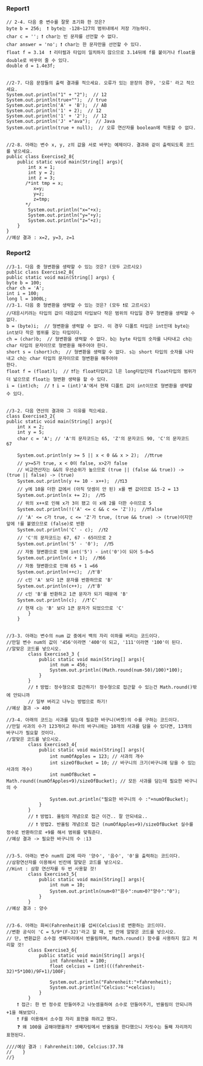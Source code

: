 <h3>Report1</h3>

    // 2-4. 다음 중 변수를 잘못 초기화 한 것은?
    byte b = 256;  ❗️ byte는 -128~127의 범위내에서 저장 가능하다.
    char c = ''; ❗️ char는 빈 문자를 선언할 수 없다.
    char answer = 'no'; ❗ char는 한 문자만을 선언할 수 있다.
    float f = 3.14  ❗ 리터럴과 타입이 일치하지 않으므로 3.14뒤에 f를 붙이거나 float을 double로 바꾸어 줄 수 있다.
    double d = 1.4e3f;


    //2-7. 다음 문장들의 출력 결과를 적으세요. 오류가 있는 문장의 경우, '오류' 라고 적으세요.
    System.out.println("1" + "2");  // 12
    System.out.println(true+"");  // true
    System.out.println('A' + 'B');  // AB
    System.out.println('1' + 2);  // 12
    System.out.println('1' + '2');  // 12
    System.out.println('J' +"ava");  // Java
    System.out.println(true + null);  // 오류 연산자를 boolean에 적용할 수 없다.


    //2-8. 아래는 변수 x, y, z의 값을 서로 바꾸는 예제이다. 결과와 같이 출력되도록 코드를 넣으세요.
    public class Exercise2_8{
        public static void main(String[] args){
            int x = 1;
            int y = 2;
            int z = 3;
           /*int tmp = x;
              x=y;
              y=z;
              z=tmp;
           */
            System.out.println("x="+x);
            System.out.println("y="+y);
            System.out.println("z="+z);
        }
    }
    //예상 결과 : x=2, y=3, z=1

<h3>Report2</h3>

    //3-1. 다음 중 형변환을 생략할 수 있는 것은? (모두 고르시오)
    public class Exercise2_8{
    public static void main(String[] args) {
    byte b = 100;
    char ch = 'A';
    int i = 100;
    long l = 1000L;
    //3-1. 다음 중 형변환을 생략할 수 있는 것은? (모두 ❗️로 고르시오)
    //대응시키려는 타입의 값이 대응값의 타입보다 작은 범위의 타입일 경우 형변환을 생략할 수 없다.
    b = (byte)i;  // 형변환을 생력할 수 없다. 이 경우 디폴트 타입은 int인데 byte는 int보다 작은 범위를 갖는 타입이다.
    ch = (char)b;  // 형변환을 생력할 수 없다. b는 byte 타입의 숫자를 나타내고 ch는 char 타입의 문자이므로 형변환을 해주어야 한다.
    short s = (short)ch;  // 형변환을 생력할 수 없다. s는 short 타입의 숫자를 나타내고 ch는 char 타입의 문자이므로 형변환을 해주어야                                 한다.
    float f = (float)l;  // ❗️f는 float타입이고 l은 long타입인데 float타입의 범위가 더 넓으므로 float는 형변환 생략을 할 수 있다.
    i = (int)ch;  // ❗ i = (int)'A'에서 현재 디폴트 값이 int이므로 형변환을 생략할 수 있다.
    
    
    //3-2. 다음 연산의 결과와 그 이유를 적으세요.
    class Exercise3_2{
    public static void main(String[] args){
        int x = 2;
        int y = 5;
        char c = 'A'; // 'A'의 문자코드는 65, 'Z'의 문자코드 90, 'C'의 문자코드 67

        System.out.println(y >= 5 || x < 0 && x > 2);  //❗️true
        // y>=5가 true, x < 0이 false, x>2가 false
        // 비교연산자는 &&의 우선순위가 높으므로 (true || (false && true)) -> (true || false) -> (true)
        System.out.println(y += 10 - x++);  //❗️13
        // y에 10을 더한 값에서 (아직 덧셈이 안 된) x를 뺀 값이므로 15-2 = 13
        System.out.println(x += 2);  //❗️5
        // 위의 x++로 인해 x가 3이 됐고 이 x에 2를 더한 수이므로 5
        System.out.println(!('A' <= c && c <= 'Z'));  //❗️false
        // 'A' <= c가 true, c <= 'Z'가 true, (true && true) -> (true)이지만 앞에 !를 붙였으므로 (false)로 반환
        System.out.println('C' - c);  //❗️2
        // 'C'의 문자코드는 67, 67 - 65이므로 2
        System.out.println('5' - '0');  //❗️5
        // 자동 형변환으로 인해 int('5') - int('0')이 되어 5-0=5
        System.out.println(c + 1);  //❗️66
        // 자동 형변환으로 인해 65 + 1 =66
        System.out.println(++c);  //❗️'B'
        // c인 'A' 보다 1큰 문자를 반환하므로 'B'
        System.out.println(c++);  //❗️'B'
        // c인 'B'를 반환하고 1큰 문자가 되기 때문에 'B'
        System.out.println(c);  //❗️'C'
        // 현재 c는 'B' 보다 1큰 문자가 되었으므로 'C'
            }
        }


    //3-3. 아래는 변수의 num 값 중에서 백의 자리 이하를 버리는 코드이다.
    //만일 변수 num의 값이 '456'이라면 '400'이 되고, '111'이라면 '100'이 된다.
    //알맞은 코드를 넣으시오.
            class Exercise3_3 {
                public static void main(String[] args){
                    int num = 456;
                    System.out.println((Math.round(num-50)/100)*100);
                }
            }
            // ❗️ 방법: 정수형으로 접근하기! 정수형으로 접근할 수 있는건 Math.round()밖에 안되니까
            // 일부 버리고 나누는 방법으로 하기!
    //예상 결과 -> 400

    //3-4. 아래의 코드는 사과를 담는데 필요한 바구니(버켓)의 수를 구하는 코드이다.
    //만일 사과의 수가 123개이고 하나의 바구니에는 10개의 사과를 담을 수 있다면, 13개의 바구니가 필요할 것이다.
    //알맞은 코드를 넣으시오.
            class Exercise3_4{
                public static void main(String[] args){
                    int numOfApples = 123; // 사과의 개수
                    int sizeOfBucket = 10; // 바구니의 크기(바구니에 담을 수 있는 사과의 개수)
                    int numOfBucket = Math.round((numOfApples+9)/sizeOfBucket); // 모든 사과를 담는데 필요한 바구니의 수

                    System.out.println("필요한 바구니의 수 :"+numOfBucket);
                }
            }
            // ❗️ 방법1. 올림의 개념으로 접근 이건.. 잘 안되네요..
            // ❗️ 방법2. 반올림 개념으로 접근 (numOfApples+9)/sizeOfBucket 실수를 정수로 반환하므로 +9를 해서 범위를 맞춰준다.
    //예상 결과 -> 필요한 바구니의 수 :13


    //3-5. 아래는 변수 num의 값에 따라 '양수', '음수', '0'을 출력하는 코드이다.
    //삼항연산자를 이용해서 빈칸에 알맞은 코드를 넣으시오.
    //Hint : 삼항 연산자를 두 번 사용할 것!
            class Exercise3_5{
                public static void main(String[] args){
                    int num = 10;
                    System.out.println(num<0?"음수":num>0?"양수":"0");
                }
            }
    //예상 결과 : 양수


    //3-6. 아래는 화씨(Fahrenheit)를 섭씨(Celcius)로 변환하는 코드이다.
    //변환 공식이 'C = 5/9*(F-32)'라고 할 때, 빈 칸에 알맞은 코드를 넣으시오.
    // 단, 변환값은 소수점 셋째자리에서 반올림하며, Math.round() 함수를 사용하지 않고 처리할 것!
            class Exercise3_6{
                public static void main(String[] args){
                    int fahrenheit = 100;
                    float celcius = (int)(((fahrenheit-32)*5*100)/9F+1)/100F;

                    System.out.println("Fahrenheit:"+fahrenheit);
                    System.out.println("Celcius:"+celcius);
                }
            }
        ❗️ 접근: 한 번 정수로 만들어주고 나눗셈을하여 소수로 만들어주기, 반올림이 안되니까 +1을 해보았다.
        ❗️ F를 이용해서 소수점 자리 표현을 하려고 했다.
        ❓ 왜 100을 곱해야했을까? 셋째자링메서 반올림을 한다했으니 자릿수는 둘째 자리까지 표현된다.

    ////예상 결과 : Fahrenheit:100, Celcius:37.78
    //    }
    //}
